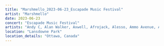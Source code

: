 ```yaml
---
title: "Marshmello_2023-06-23_Escapade Music Festival"
artist: "Marshmello"
date: 2023-06-23
concert: "Escapade Music Festival"
artists: "Andy C, Alan Walker, Axwell, Afrojack, Alesso, Ammo Avenue, Alex Bosi, Andrew Bayer, Above & Beyond, Bruno Furlan"
location: "Lansdowne Park"
location_details: "Ottawa, Canada"
---
```

